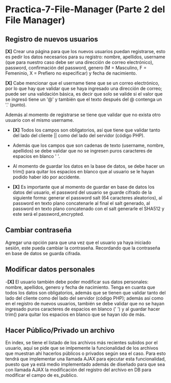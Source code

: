 # Practica-7-File-Manager (Parte 2 del File Manager)
## Registro de nuevos usuarios
**[X]** Crear una página para que los nuevos usuarios puedan registrarse, esto es pedir los datos necesarios para su registro: nombre, apellidos, username (que para nuestro caso debe ser una dirección de correo electrónico), password, confirmación del password, genero (M = Masculino, F = Femeninio, X = Prefiero no especificar) y fecha de nacimiento. 

**[X]** Cabe mencionar que el username tiene que se un correo electrónico, por lo que hay que validar que se haya ingresado una dirección de correo; puede ser una validación básica, es decir que solo se valide si el valor que se ingresó tiene un '@' y también que el texto después del @ contenga un '.' (punto). 

Además al momento de registrarse se tiene que validar que no exista otro usuario con el mismo username.

- **[X]** Todos los campos son obligatorios, así que tiene que validar tanto del lado del cliente || como del lado del servidor (código PHP). 
- Además que los campos que son cadenas de texto (username, nombre, apellidos) se debe validar que no se ingresen puros caracteres de espacios en blanco ' '. 
- Al momento de guardar los datos en la base de datos, se debe hacer un trim() para quitar los espacios en blanco que al usuario se le hayan podido haber ido por accidente.

- **[X]** Es importante que al momento de guardar en base de datos los datos del usuario, el password del usuario se guarde cifrado de la siguiente forma: generar el password salt (64 caracteres aleatorios), al password en texto plano concatenarle al final el salt generado, al password en texto plano concatenado con el salt generarle el SHA512 y este será el password_encrypted.

## Cambiar contraseña
Agregar una opción para que una vez que el usuario ya haya iniciado sesión, este pueda cambiar la contraseña. Recordando que la contraseña en base de datos se guarda cifrada.

## Modificar datos personales
-**[X]** El usuario también debe poder modificar sus datos personales: nombre, apellidos, genero y fecha de nacimiento. Tenga en cuanta que todos los datos son obligatorios, además que se tienen que validar tanto del lado del cliente como del lado del servidor (código PHP); además así como en el registro de nuevos usuarios, también se debe validar que no se hayan ingresado puros caracteres de espacios en blanco (' ') y al guardar hacer trim() para quitar los espacios en blanco que se hayan ido de más.

## Hacer Público/Privado un archivo
En index, se tiene el listado de los archivos más recientes subidos por el usuario, aquí se pide que se imlpemente la funcionalidad de los archivos que muestran ahí hacerlos públicos o privados según sea el caso. Para esto tendrá que implementar una llamada AJAX para ejecutar esta funcionalidad, puesto que ya está medio implementado además de diseñado para que sea con llamada AJAX la modificación del registro del archivo en DB para modificar el campo de es_publico.